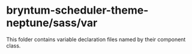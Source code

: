 # bryntum-scheduler-theme-neptune/sass/var

This folder contains variable declaration files named by their component class.
